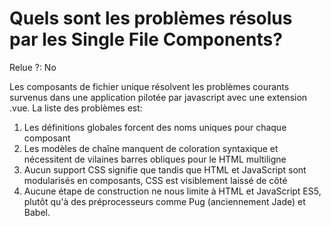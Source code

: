 # Quels sont les problèmes résolus par les Single File Components?

Relue ?: No

Les composants de fichier unique résolvent les problèmes courants survenus dans une application pilotée par javascript avec une extension .vue.  La liste 
des problèmes est:

1. Les définitions globales forcent des noms uniques pour chaque composant
2. Les modèles de chaîne manquent de coloration syntaxique et nécessitent de vilaines barres obliques pour le HTML multiligne
3. Aucun support CSS signifie que tandis que HTML et JavaScript sont modularisés en composants, CSS est visiblement laissé de côté
4. Aucune étape de construction
ne nous limite à HTML et JavaScript ES5, plutôt qu'à des préprocesseurs
comme Pug (anciennement Jade) et Babel.